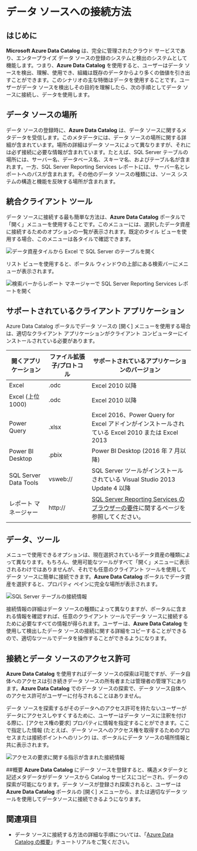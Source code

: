 <properties
   pageTitle="データ ソースへの接続方法 | Microsoft Azure"
   description="Azure Data Catalog で検出されたデータ ソースへの接続方法を説明する操作方法に関する記事"
   services="data-catalog"
   documentationCenter=""
   authors="steelanddata"
   manager="NA"
   editor=""
   tags=""/>
<tags
   ms.service="data-catalog"
   ms.devlang="NA"
   ms.topic="article"
   ms.tgt_pltfrm="NA"
   ms.workload="data-catalog"
   ms.date="09/15/2016"
   ms.author="maroche"/>


# データ ソースへの接続方法

## はじめに
**Microsoft Azure Data Catalog** は、完全に管理されたクラウド サービスであり、エンタープライズ データ ソースの登録のシステムと検出のシステムとして機能します。つまり、**Azure Data Catalog** を使用すると、ユーザーはデータ ソースを検出、理解、使用でき、組織は既存のデータからより多くの価値を引き出すことができます。このシナリオの主な特徴はデータを使用することです。ユーザーがデータ ソースを検出しその目的を理解したら、次の手順としてデータ ソースに接続し、データを使用します。

## データ ソースの場所
データ ソースの登録時に、**Azure Data Catalog** は、データ ソースに関するメタデータを受信します。このメタデータには、データ ソースの場所に関する詳細が含まれています。場所の詳細はデータ ソースによって異なりますが、それには必ず接続に必要な情報が含まれています。たとえば、SQL Server テーブルの場所には、サーバー名、データベース名、スキーマ名、およびテーブル名が含まれます。一方、SQL Server Reporting Services レポートには、サーバー名とレポートへのパスが含まれます。その他のデータ ソースの種類には、ソース システムの構造と機能を反映する場所が含まれます。

## 統合クライアント ツール
データ ソースに接続する最も簡単な方法は、**Azure Data Catalog** ポータルで「開く」メニューを使用することです。このメニューには、選択したデータ資産に接続するためのオプションの一覧が表示されます。既定のタイル ビューを使用する場合、このメニューは各タイルで確認できます。

 ![データ資産タイルから Excel で SQL Server のテーブルを開く](./media/data-catalog-how-to-connect/data-catalog-how-to-connect1.png)

リスト ビューを使用すると、ポータル ウィンドウの上部にある検索バーにメニューが表示されます。

 ![検索バーからレポート マネージャーで SQL Server Reporting Services レポートを開く](./media/data-catalog-how-to-connect/data-catalog-how-to-connect2.png)

## サポートされているクライアント アプリケーション
Azure Data Catalog ポータルでデータ ソースの [開く] メニューを使用する場合は、適切なクライアント アプリケーションがクライアント コンピューターにインストールされている必要があります。

| 開くアプリケーション | ファイル拡張子/プロトコル | サポートされているアプリケーションのバージョン |
| --- | --- | --- |
| Excel | .odc | Excel 2010 以降 |
| Excel (上位 1000) | .odc | Excel 2010 以降 |
| Power Query | .xlsx | Excel 2016、Power Query for Excel アドインがインストールされている Excel 2010 または Excel 2013
| Power BI Desktop | .pbix | Power BI Desktop (2016 年 7 月以降) |
| SQL Server Data Tools | vsweb:// | SQL Server ツールがインストールされている Visual Studio 2013 Update 4 以降 |
| レポート マネージャー | http:// | [SQL Server Reporting Services のブラウザーの要件](https://technet.microsoft.com/ja-JP/library/ms156511.aspx)に関するページを参照してください。 |

## データ、ツール
メニューで使用できるオプションは、現在選択されているデータ資産の種類によって異なります。もちろん、使用可能なツールがすべて「開く」メニューに表示されるわけではありませんが、それでも任意のクライアント ツールを使用してデータ ソースに簡単に接続できます。**Azure Data Catalog** ポータルでデータ資産を選択すると、プロパティ ペインに完全な場所が表示されます。

 ![SQL Server テーブルの接続情報](./media/data-catalog-how-to-connect/data-catalog-how-to-connect3.png)

接続情報の詳細はデータ ソースの種類によって異なりますが、ポータルに含まれる情報を確認すれば、任意のクライアント ツールでデータ ソースに接続するために必要なすべての情報が得られます。ユーザーは、**Azure Data Catalog** を使用して検出したデータ ソースの接続に関する詳細をコピーすることができるので、適切なツールでデータを操作することができるようになります。

## 接続とデータ ソースのアクセス許可
**Azure Data Catalog** を使用すればデータ ソースの探索は可能ですが、データ自体へのアクセスは引き続きデータ ソースの所有者または管理者の管理下にあります。**Azure Data Catalog** でのデータ ソースの探索で、データ ソース自体へのアクセス許可がユーザーに付与されることはありません。

データ ソースを探索するがそのデータへのアクセス許可を持たないユーザーがデータにアクセスしやすくするために、ユーザーはデータ ソースに注釈を付ける際に、[アクセス権の要求] プロパティに情報を指定することができます。ここで指定した情報 (たとえば、データ ソースへのアクセス権を取得するためのプロセスまたは接続ポイントへのリンク) は、ポータルにデータ ソースの場所情報と共に表示されます。

 ![アクセスの要求に関する指示が含まれた接続情報](./media/data-catalog-how-to-connect/data-catalog-how-to-connect4.png)

##概要
**Azure Data Catalog** にデータ ソースを登録すると、構造メタデータと記述メタデータがデータ ソースから Catalog サービスにコピーされ、データの探索が可能になります。データ ソースが登録され探索されると、ユーザーは **Azure Data Catalog** ポータルの [開く] メニューから、または適切なデータ ツールを使用してデータソースに接続できるようになります。

## 関連項目
- データ ソースに接続する方法の詳細な手順については、「[Azure Data Catalog の概要](data-catalog-get-started.md)」チュートリアルをご覧ください。

<!---HONumber=AcomDC_0921_2016-->